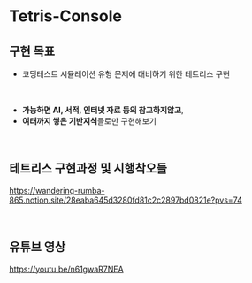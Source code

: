 # Tetris-Console


## 구현 목표
  - 코딩테스트 시뮬레이션 유형 문제에 대비하기 위한 테트리스 구현

<br>

  - **가능하면 AI, 서적, 인터넷 자료 등의 참고하지않고**,
  - **여태까지 쌓은 기반지식**들로만 구현해보기

<br>    

## 테트리스 구현과정 및 시행착오들
https://wandering-rumba-865.notion.site/28eaba645d3280fd81c2c2897bd0821e?pvs=74

<br>

## 유튜브 영상
https://youtu.be/n61gwaR7NEA

<br><br>
